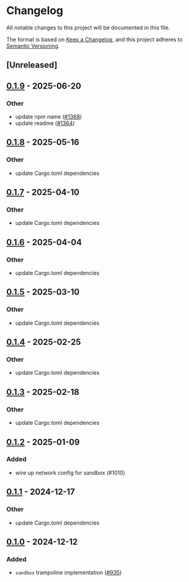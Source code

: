 # Changelog
All notable changes to this project will be documented in this file.

The format is based on [Keep a Changelog](https://keepachangelog.com/en/1.0.0/),
and this project adheres to [Semantic Versioning](https://semver.org/spec/v2.0.0.html).

## [Unreleased]

## [0.1.9](https://github.com/conda/rattler/compare/rattler_sandbox-v0.1.8...rattler_sandbox-v0.1.9) - 2025-06-20

### Other

- update npm name ([#1368](https://github.com/conda/rattler/pull/1368))
- update readme ([#1364](https://github.com/conda/rattler/pull/1364))

## [0.1.8](https://github.com/conda/rattler/compare/rattler_sandbox-v0.1.7...rattler_sandbox-v0.1.8) - 2025-05-16

### Other

- update Cargo.toml dependencies

## [0.1.7](https://github.com/conda/rattler/compare/rattler_sandbox-v0.1.6...rattler_sandbox-v0.1.7) - 2025-04-10

### Other

- update Cargo.toml dependencies

## [0.1.6](https://github.com/conda/rattler/compare/rattler_sandbox-v0.1.5...rattler_sandbox-v0.1.6) - 2025-04-04

### Other

- update Cargo.toml dependencies

## [0.1.5](https://github.com/conda/rattler/compare/rattler_sandbox-v0.1.4...rattler_sandbox-v0.1.5) - 2025-03-10

### Other

- update Cargo.toml dependencies

## [0.1.4](https://github.com/conda/rattler/compare/rattler_sandbox-v0.1.3...rattler_sandbox-v0.1.4) - 2025-02-25

### Other

- update Cargo.toml dependencies

## [0.1.3](https://github.com/conda/rattler/compare/rattler_sandbox-v0.1.2...rattler_sandbox-v0.1.3) - 2025-02-18

### Other

- update Cargo.toml dependencies

## [0.1.2](https://github.com/conda/rattler/compare/rattler_sandbox-v0.1.1...rattler_sandbox-v0.1.2) - 2025-01-09

### Added

- wire up network config for sandbox (#1010)

## [0.1.1](https://github.com/conda/rattler/compare/rattler_sandbox-v0.1.0...rattler_sandbox-v0.1.1) - 2024-12-17

### Other

- update Cargo.toml dependencies

## [0.1.0](https://github.com/conda/rattler/releases/tag/rattler_sandbox-v0.1.0) - 2024-12-12

### Added
- `sandbox` trampoline implementation ([#935](https://github.com/conda/rattler/pull/935))
